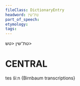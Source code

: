 ```yaml
---
fileClass: DictionaryEntry
headword: טת־שין
part_of_speech: 
etymology: 
tags: 
---
```

טת־שין
<טש>

CENTRAL
========

tes šiːn {Birnbaum transcriptions}